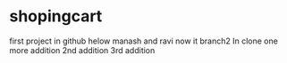 # shopingcart
first project in github
helow manash and ravi
now it branch2 
In clone 
one more addition
2nd addition 
3rd addition